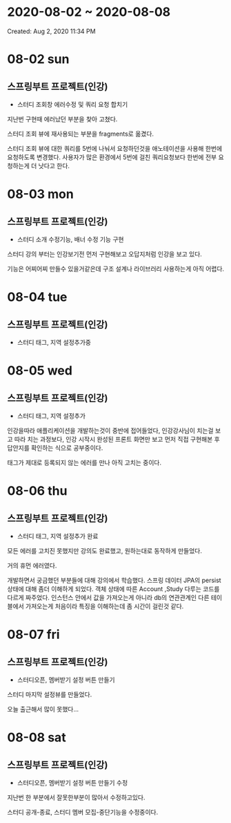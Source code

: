 # 2020-08-02 ~ 2020-08-08

Created: Aug 2, 2020 11:34 PM

# 08-02 sun

## 스프링부트 프로젝트(인강)

- 스터디 조회창 에러수정 및 쿼리 요청 합치기

지난번 구현때 에러났던 부분을 찾아 고쳤다. 

스터디 조회 뷰에 재사용되는 부분을 fragments로 옮겼다.

스터디 조회 뷰에 대한 쿼리를 5번에 나눠서 요청하던것을 애노테이션을 사용해 한번에 요청하도록 변경했다. 사용자가 많은 환경에서 5번에 걸친 쿼리요청보다 한번에 전부 요청하는게 더 낫다고 한다.

# 08-03 mon

## 스프링부트 프로젝트(인강)

- 스터디 소개 수정기능, 배너 수정 기능 구현

스터디 강의 부터는 인강보기전 먼저 구현해보고 오답지처럼 인강을 보고 있다.

기능은 어찌어찌 만들수 있을거같은데 구조 설계나 라이브러리 사용하는게 아직 어렵다.

# 08-04 tue

## 스프링부트 프로젝트(인강)

- 스터디 태그, 지역 설정추가중

# 08-05 wed

## 스프링부트 프로젝트(인강)

- 스터디 태그, 지역 설정추가

인강을따라 애플리케이션을 개발하는것이 중반에 접어들었다, 인강강사님이 치는걸 보고 따라 치는 과정보다, 인강 시작시 완성된 프론트 화면만 보고 먼저 직접 구현해본 후 답안지를 확인하는 식으로 공부중이다. 

태그가 제대로 등록되지 않는 에러를 만나 아직 고치는 중이다.

# 08-06 thu

## 스프링부트 프로젝트(인강)

- 스터디 태그, 지역 설정추가 완료

모든 에러를 고치진 못했지만 강의도 완료했고, 원하는대로 동작하게 만들었다.

거의 휴먼 에러였다.

개발하면서 궁금했던 부분들에 대해 강의에서 학습했다. 스프링 데이터 JPA의 persist 상태에 대해 좀더 이해하게 되었다. 객체 상태에 따른 Account ,Study 다루는 코드를 다르게 짜주었다. 인스턴스 안에서 값을 가져오는게 아니라 db의 연관관계인 다른 테이블에서 가져오는게 처음이라 특징을 이해하는데 좀 시간이 걸린것 같다.

# 08-07 fri

## 스프링부트 프로젝트(인강)

- 스터디오픈, 멤버받기 설정 버튼 만들기

스터디 마지막 설정뷰를 만들었다.

오늘 출근해서 많이 못했다...

# 08-08 sat

## 스프링부트 프로젝트(인강)

- 스터디오픈, 멤버받기 설정 버튼 만들기 수정

지난번 한 부분에서 잘못한부분이 많아서 수정하고있다.

스터디 공개-종료, 스터디 멤버 모집-중단기능을 수정중이다.